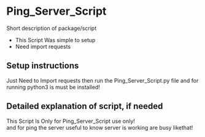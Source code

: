 # Ping_Server_Script

Short description of package/script

- This Script Was simple to setup
- Need import requests

## Setup instructions

Just Need to Import requests then run the Ping_Server_Script.py file and for running  python3 is must be installed! 

## Detailed explanation of script, if needed

This Script Is Only for Ping_Server_Script use only!  
and for ping the server useful to know server is working are busy likethat!